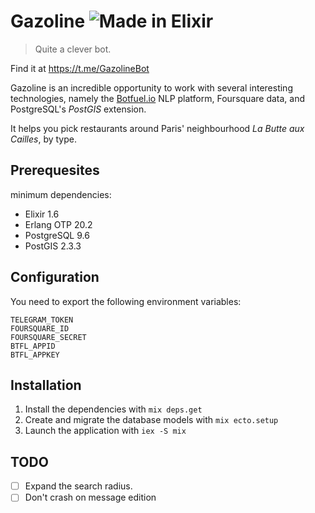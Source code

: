 # Gazoline ![Made in Elixir](https://cdn.rawgit.com/tchoutri/botfuel-elixir-sdk/master/elixir.svg)

>Quite a clever bot.

Find it at https://t.me/GazolineBot

Gazoline is an incredible opportunity to work with several interesting technologies, namely the [Botfuel.io](https://botfuel.io) NLP platform, Foursquare
data, and PostgreSQL's *PostGIS* extension.

It helps you pick restaurants around Paris' neighbourhood *La Butte aux Cailles*, by type.

## Prerequesites

minimum dependencies:

* Elixir 1.6
* Erlang OTP 20.2
* PostgreSQL 9.6
* PostGIS 2.3.3

## Configuration

You need to export the following environment variables:

```
TELEGRAM_TOKEN
FOURSQUARE_ID
FOURSQUARE_SECRET
BTFL_APPID
BTFL_APPKEY
```

## Installation

1. Install the dependencies with `mix deps.get`
2. Create and migrate the database models with `mix ecto.setup`
4. Launch the application with `iex -S mix`


## TODO

- [ ] Expand the search radius.
- [ ] Don't crash on message edition
